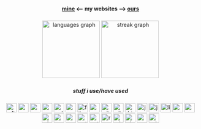 <h4 align="center"><a href="https://2lag.day" target="_blank">mine</a>  <-- my websites -->  <a href="https://kus.ooo" target="_blank">ours</a></h4>

###

<div align="center">
  <img src="https://github-readme-stats.vercel.app/api/top-langs?username=2lag&locale=en&hide_title=true&layout=compact&card_width=320&langs_count=8&theme=ocean_dark&hide_border=true&order=2" height="150" alt="languages graph"  />
  <img src="https://streak-stats.demolab.com?user=2lag&locale=en&mode=daily&theme=ocean_dark&hide_border=true&border_radius=5&order=3" height="150" alt="streak graph"  />
</div>

###

<h5 align="center">stuff i use/have used</h5>

###

<div align="center">
  <img src="https://cdn.jsdelivr.net/gh/devicons/devicon/icons/aftereffects/aftereffects-original.svg" height="24" width="27" alt="aftereffects logo"  />
  <img src="https://cdn.jsdelivr.net/gh/devicons/devicon/icons/android/android-plain.svg" height="24" width="27" alt="android logo"  />
  <img src="https://cdn.jsdelivr.net/gh/devicons/devicon/icons/apple/apple-original.svg" height="24" width="27" alt="apple logo"  />
  <img src="https://cdn.jsdelivr.net/gh/devicons/devicon/icons/c/c-plain.svg" height="24" width="27" alt="c logo"  />
  <img src="https://cdn.jsdelivr.net/gh/devicons/devicon/icons/cplusplus/cplusplus-plain.svg" height="24" width="27" alt="cplusplus logo"  />
  <img src="https://cdn.jsdelivr.net/gh/devicons/devicon/icons/css3/css3-plain-wordmark.svg" height="24" width="27" alt="css3 logo"  />
  <img src="https://cdn.jsdelivr.net/gh/devicons/devicon/icons/filezilla/filezilla-plain.svg" height="24" width="27" alt="filezilla logo"  />
  <img src="https://cdn.jsdelivr.net/gh/devicons/devicon/icons/gcc/gcc-original.svg" height="24" width="27" alt="gcc logo"  />
  <img src="https://cdn.jsdelivr.net/gh/devicons/devicon/icons/git/git-plain-wordmark.svg" height="24" width="27" alt="git logo"  />
  <img src="https://cdn.jsdelivr.net/gh/devicons/devicon/icons/github/github-original.svg" height="24" width="27" alt="github logo"  />
  <img src="https://cdn.jsdelivr.net/gh/devicons/devicon/icons/html5/html5-plain-wordmark.svg" height="24" width="27" alt="html5 logo"  />
  <img src="https://cdn.jsdelivr.net/gh/devicons/devicon/icons/java/java-plain-wordmark.svg" height="24" width="27" alt="java logo"  />
  <img src="https://cdn.jsdelivr.net/gh/devicons/devicon/icons/javascript/javascript-plain.svg" height="24" width="27" alt="javascript logo"  />
  <img src="https://cdn.jsdelivr.net/gh/devicons/devicon/icons/linux/linux-original.svg" height="24" width="27" alt="linux logo"  />
  <img src="https://cdn.jsdelivr.net/gh/devicons/devicon/icons/markdown/markdown-original.svg" height="24" width="27" alt="markdown logo"  />
  <img src="https://cdn.jsdelivr.net/gh/devicons/devicon/icons/opengl/opengl-plain.svg" height="24" width="27" alt="opengl logo"  />
  <img src="https://cdn.jsdelivr.net/gh/devicons/devicon/icons/photoshop/photoshop-line.svg" height="24" width="27" alt="photoshop logo"  />
  <img src="https://cdn.jsdelivr.net/gh/devicons/devicon/icons/premierepro/premierepro-original.svg" height="24" width="27" alt="premierepro logo"  />
  <img src="https://cdn.jsdelivr.net/gh/devicons/devicon/icons/processing/processing-original.svg" height="24" width="27" alt="processing logo"  />
  <img src="https://cdn.jsdelivr.net/gh/devicons/devicon/icons/putty/putty-original.svg" height="24" width="27" alt="putty logo"  />
  <img src="https://cdn.jsdelivr.net/gh/devicons/devicon/icons/python/python-original-wordmark.svg" height="24" width="27" alt="python logo"  />
  <img src="https://cdn.jsdelivr.net/gh/devicons/devicon/icons/raspberrypi/raspberrypi-original.svg" height="24" width="27" alt="raspberrypi logo"  />
  <img src="https://cdn.jsdelivr.net/gh/devicons/devicon/icons/vim/vim-plain.svg" height="24" width="27" alt="vim logo"  />
  <img src="https://cdn.jsdelivr.net/gh/devicons/devicon/icons/visualstudio/visualstudio-plain.svg" height="24" width="27" alt="visualstudio logo"  />
  <img src="https://cdn.jsdelivr.net/gh/devicons/devicon/icons/vscode/vscode-original.svg" height="24" width="27" alt="vscode logo"  />
  <img src="https://cdn.jsdelivr.net/gh/devicons/devicon/icons/windows8/windows8-original.svg" height="24" width="27" alt="windows8 logo"  />
</div>

###
